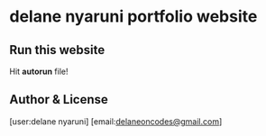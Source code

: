 # delane nyaruni portfolio website

## Run this website

Hit **autorun** file!

## Author & License

[user:delane nyaruni]
[email:delaneoncodes@gmail.com]
